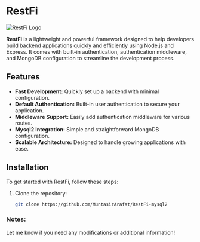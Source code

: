 # RestFi

![RestFi Logo](path/to/logo.png) <!-- Update with your logo's path -->

**RestFi** is a lightweight and powerful framework designed to help developers build backend applications quickly and efficiently using Node.js and Express. It comes with built-in authentication, authentication middleware, and MongoDB configuration to streamline the development process.

## Features

- **Fast Development:** Quickly set up a backend with minimal configuration.
- **Default Authentication:** Built-in user authentication to secure your application.
- **Middleware Support:** Easily add authentication middleware for various routes.
- **Mysql2 Integration:** Simple and straightforward MongoDB configuration.
- **Scalable Architecture:** Designed to handle growing applications with ease.

## Installation

To get started with RestFi, follow these steps:

1. Clone the repository:

   ```bash
   git clone https://github.com/MuntasirArafat/RestFi-mysql2
   ```

### Notes:

Let me know if you need any modifications or additional information!
